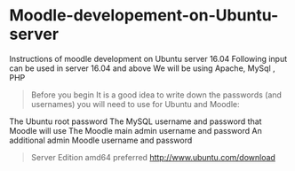 # Moodle-developement-on-Ubuntu-server
Instructions of moodle development on Ubuntu server 16.04
Following input can be used in server 16.04 and above
We will be using Apache, MySql , PHP


>Before you begin
It is a good idea to write down the passwords (and usernames) you will need to use for Ubuntu and Moodle:

The Ubuntu root password
The MySQL username and password that Moodle will use
The Moodle main admin username and password
An additional admin Moodle username and password

>Server Edition amd64 preferred
http://www.ubuntu.com/download


